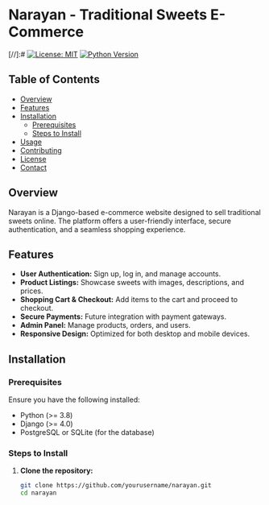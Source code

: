 # Narayan - Traditional Sweets E-Commerce

[//]:# [![License: MIT](https://img.shields.io/badge/License-MIT-yellow.svg)](https://opensource.org/licenses/MIT)
[![Python Version](https://img.shields.io/badge/Python-3.8%2B-blue.svg)](https://www.python.org/)

## Table of Contents
- [Overview](#overview)
- [Features](#features)
- [Installation](#installation)
  - [Prerequisites](#prerequisites)
  - [Steps to Install](#steps-to-install)
- [Usage](#usage)
- [Contributing](#contributing)
- [License](#license)
- [Contact](#contact)

## Overview
Narayan is a Django-based e-commerce website designed to sell traditional sweets online. The platform offers a user-friendly interface, secure authentication, and a seamless shopping experience.

## Features
- **User Authentication:** Sign up, log in, and manage accounts.
- **Product Listings:** Showcase sweets with images, descriptions, and prices.
- **Shopping Cart & Checkout:** Add items to the cart and proceed to checkout.
- **Secure Payments:** Future integration with payment gateways.
- **Admin Panel:** Manage products, orders, and users.
- **Responsive Design:** Optimized for both desktop and mobile devices.

## Installation

### Prerequisites
Ensure you have the following installed:
- Python (>= 3.8)
- Django (>= 4.0)
- PostgreSQL or SQLite (for the database)

### Steps to Install
1. **Clone the repository:**
   ```sh
   git clone https://github.com/yourusername/narayan.git
   cd narayan
